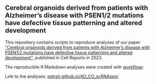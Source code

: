 ## Cerebral organoids derived from patients with Alzheimer’s disease with PSEN1/2 mutations have defective tissue patterning and altered development

This repository contains scripts to reproduce analyses of our paper [“Cerebral organoids derived from patients with Alzheimer’s disease with PSEN1/2 mutations have defective tissue patterning and altered development”](https://www.cell.com/cell-reports/fulltext/S2211-1247(23)01322-0), published in Cell Reports in 2023.

The reproducible R Markdown analyses were created with [workflowr](https://github.com/workflowr/workflowr). 

Link to the analyses: [petrsh.github.io/AD_CO_scRNAseq/](petrsh.github.io/AD_CO_scRNAseq/)
